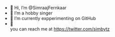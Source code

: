 - 👋 Hi, I’m @SimraajFernkaar
- 👀 I’m a hobby singer
- 🌱 I’m currently expperimenting on GitHub
- 💞️  
you can reach me  at  https://twitter.com/simbytz

<!---
SimraajFernkaar/SimraajFernkaar is a ✨ special ✨ repository because its `README.md` (this file) appears on your GitHub profile.
You can click the Preview link to take a look at your changes.
--->
